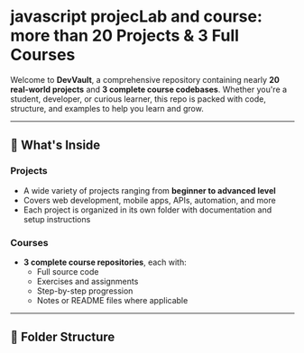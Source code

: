 # javascript projecLab and course: more than 20 Projects & 3 Full Courses

Welcome to **DevVault**, a comprehensive repository containing nearly **20 real-world projects** and **3 complete course codebases**. Whether you're a student, developer, or curious learner, this repo is packed with code, structure, and examples to help you learn and grow.

---

## 🚀 What's Inside

### Projects
- A wide variety of projects ranging from **beginner to advanced level**
- Covers web development, mobile apps, APIs, automation, and more
- Each project is organized in its own folder with documentation and setup instructions

### Courses
- **3 complete course repositories**, each with:
  - Full source code
  - Exercises and assignments
  - Step-by-step progression
  - Notes or README files where applicable

---

## 📁 Folder Structure